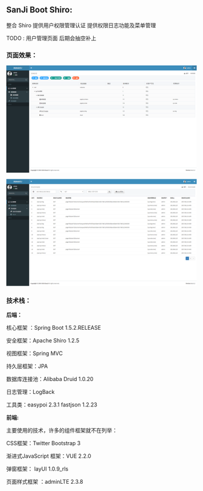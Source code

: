 
## SanJi Boot Shiro:
整合 Shiro 提供用户权限管理认证 提供权限日志功能及菜单管理

TODO : 用户管理页面 后期会抽空补上

### 页面效果：

![菜单管理](../resources/sanji-boot-shiro-menu.png)

![日志管理](../resources/sanji-boot-shiro-log.png)

### 技术栈：
**后端：**

核心框架 ：Spring Boot 1.5.2.RELEASE

安全框架：Apache Shiro 1.2.5

视图框架：Spring MVC

持久层框架：JPA

数据库连接池：Alibaba Druid 1.0.20

日志管理：LogBack

工具类：easypoi 2.3.1 fastjson 1.2.23

**前端:**

主要使用的技术，许多的组件框架就不在列举：

CSS框架：Twitter Bootstrap 3

渐进式JavaScript 框架：VUE 2.2.0

弹窗框架： layUI 1.0.9_rls

页面样式框架 ：adminLTE 2.3.8